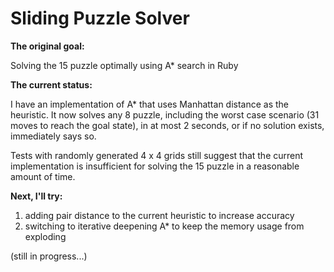 # Sliding Puzzle Solver

**The original goal:**

Solving the 15 puzzle optimally using A* search in Ruby

**The current status:**

I have an implementation of A* that uses Manhattan distance as the heuristic. It now solves any 8 puzzle, including the worst case scenario (31 moves to reach the goal state), in at most 2 seconds, or if no solution exists, immediately says so.

Tests with randomly generated 4 x 4 grids still suggest that the current implementation is insufficient for solving the 15 puzzle in a reasonable amount of time.

**Next, I'll try:**

1. adding pair distance to the current heuristic to increase accuracy
2. switching to iterative deepening A* to keep the memory usage from exploding

(still in progress...)